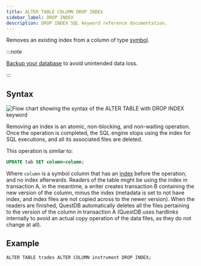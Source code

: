```yaml
---
title: ALTER TABLE COLUMN DROP INDEX
sidebar_label: DROP INDEX
description: DROP INDEX SQL keyword reference documentation.
---
```


Removes an existing index from a column of type [symbol](/docs/concept/symbol/).

:::note

[Backup your database](/docs/operations/backup/) to avoid unintended data loss.

:::

## Syntax

![Flow chart showing the syntax of the ALTER TABLE with DROP INDEX keyword](/images/docs/diagrams/alterTableDropIndex.svg)

Removing an index is an atomic, non-blocking, and non-waiting operation. Once
the operation is completed, the SQL engine stops using the index for SQL
executions, and all its associated files are deleted.

This operation is similar to:

```sql
UPDATE tab SET column=column;
```

Where `column` is a symbol column that has an [index](/docs/concept/indexes/)
before the operation, and no index afterwards. Readers of the table might be
using the index in transaction A, in the meantime, a writer creates transaction
B containing the new version of the column, minus the index (metadata is set to
not have index, and index files are not copied across to the newer version).
When the readers are finished, QuestDB automatically deletes all the files
pertaining to the version of the column in transaction A (QuestDB uses hardlinks
internally to avoid an actual copy operation of the data files, as they do not
change at all).

## Example

```questdb-sql title="Removing an index"
ALTER TABLE trades ALTER COLUMN instrument DROP INDEX;
```
